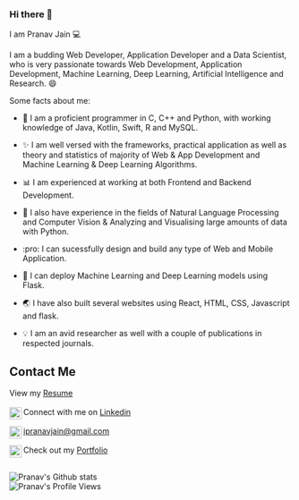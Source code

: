 ### Hi there 👋

I am Pranav Jain :computer:

I am a budding Web Developer, Application Developer and a Data Scientist, who is very passionate towards Web Development, Application Development, Machine Learning, Deep Learning, Artificial Intelligence and Research. :smile:

Some facts about me:

* :snake: I am a proficient programmer in C, C++ and Python, with working knowledge of Java, Kotlin, Swift, R and MySQL.
 
* :sparkles: I am well versed with the frameworks, practical application as well as theory and statistics of majority of Web & App Development and Machine Learning & Deep Learning              Algorithms.

* :bar_chart: I am experienced at working at both Frontend and Backend Development. 

* :closed_book: I also have experience in the fields of Natural Language Processing and Computer Vision & Analyzing and Visualising large amounts of data with Python.

* :pro: I can sucessfully design and build any type of Web and Mobile Application.

* :beginner: I can deploy Machine Learning and Deep Learning models using Flask.

* :earth_asia: I have also built several websites using React, HTML, CSS, Javascript and flask.

* :bulb: I am an avid researcher as well with a couple of publications in respected journals.

## Contact Me

View my [Resume](https://drive.google.com/file/d/1IxnagM1kj34yj1E4HIkfJieI01Y4mkH4/view?usp=sharing) <br><br>
<img align="left" alt="Pranav's LinkdeIn" width="22px" src="https://cdn.jsdelivr.net/npm/simple-icons@v3/icons/linkedin.svg" /> Connect with me on [Linkedin](https://www.linkedin.com/in/i-pranav-jain/)<br><br>
<img align="left" alt="Pranav's Mail" width="22px" src="https://cdn.jsdelivr.net/npm/simple-icons@3.7.0/icons/gmail.svg" /> ipranavjain@gmail.com
<br><br>
<img align="left" alt="Pranav's Portfolio" width="22px" src="https://cdn.jsdelivr.net/npm/simple-icons@3.7.0/icons/googlechrome.svg" /> Check out my <a target="_blank" href="https://bit.ly/pranavjain">Portfolio</a>
<br><br>

![Pranav's Github stats](https://github-readme-stats.vercel.app/api?username=Pranavjain23&show_icons=true&title_color=74ff0a&icon_color=74ff0a&text_color=9f9f9f&bg_color=2D2D2D)
<br><img align="left" alt="Pranav's Profile Views" src="https://en3cr4pl7lyoesr.m.pipedream.net">
